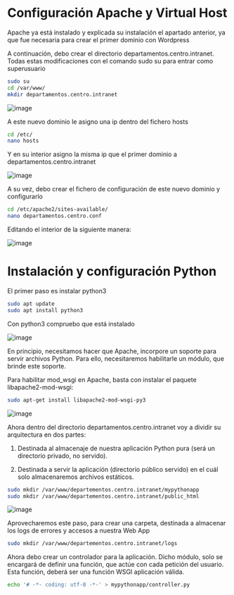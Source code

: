 
# Configuración Apache y Virtual Host

Apache ya está instalado y explicada su instalación el apartado anterior, ya que fue necesaria para crear el primer dominio con Wordpress

A continuación, debo crear el directorio departamentos.centro.intranet. Todas estas modificaciones con el comando sudo su para entrar como superusuario

```bash
sudo su
cd /var/www/
mkdir departamentos.centro.intranet
```

![image](https://user-images.githubusercontent.com/91189372/205455752-7f6aede8-ce10-453b-b7fe-a7e473a43980.png)

A este nuevo dominio le asigno una ip dentro del fichero hosts

```bash
cd /etc/
nano hosts
```

Y en su interior asigno la misma ip que el primer dominio a departamentos.centro.intranet

![image](https://user-images.githubusercontent.com/91189372/205455814-59505634-1708-4aaa-b5ce-9ec485d887e1.png)

A su vez, debo crear el fichero de configuración de este nuevo dominio y configurarlo

```bash
cd /etc/apache2/sites-available/
nano departamentos.centro.conf
```
Editando el interior de la siguiente manera:

![image](https://user-images.githubusercontent.com/91189372/205456228-ccb924e3-7dc7-4140-925d-62e361e0ffec.png)

# Instalación y configuración Python

El primer paso es instalar python3

```bash
sudo apt update
sudo apt install python3
```

Con python3 compruebo que está instalado

![image](https://user-images.githubusercontent.com/91189372/205458523-d6c3ac00-ef58-490b-987f-74586d2e80bd.png)

En principio, necesitamos hacer que Apache, incorpore un soporte para servir archivos Python. Para ello, necesitaremos habilitarle un módulo, que brinde este soporte.

Para habilitar mod_wsgi en Apache, basta con instalar el paquete libapache2-mod-wsgi:

```bash
sudo apt-get install libapache2-mod-wsgi-py3
```

![image](https://user-images.githubusercontent.com/91189372/205458994-da1de7bf-2dc3-401c-a431-488f8a9c265e.png)

Ahora dentro del directorio departamentos.centro.intranet voy a dividir su arquitectura en dos partes:

1. Destinada al almacenaje de nuestra aplicación Python pura (será un directorio privado, no servido).

2. Destinada a servir la aplicación (directorio público servido) en el cuál solo almacenaremos archivos estáticos.

```bash
sudo mkdir /var/www/departementos.centro.intranet/mypythonapp
sudo mkdir /var/www/departementos.centro.intranet/public_html
```

![image](https://user-images.githubusercontent.com/91189372/205459135-eea8c166-26bd-421b-92c5-f471ba2935a0.png)

Aprovecharemos este paso, para crear una carpeta, destinada a almacenar los logs de errores y accesos a nuestra Web App

```bash
sudo mkdir /var/www/departementos.centro.intranet/logs
```

Ahora debo crear un controlador para la aplicación. Dicho módulo, solo se encargará de definir una función, que actúe con cada petición del usuario. Esta función, deberá ser una función WSGI aplicación válida. 

```bash
echo '# -*- coding: utf-8 -*-' > mypythonapp/controller.py
```
